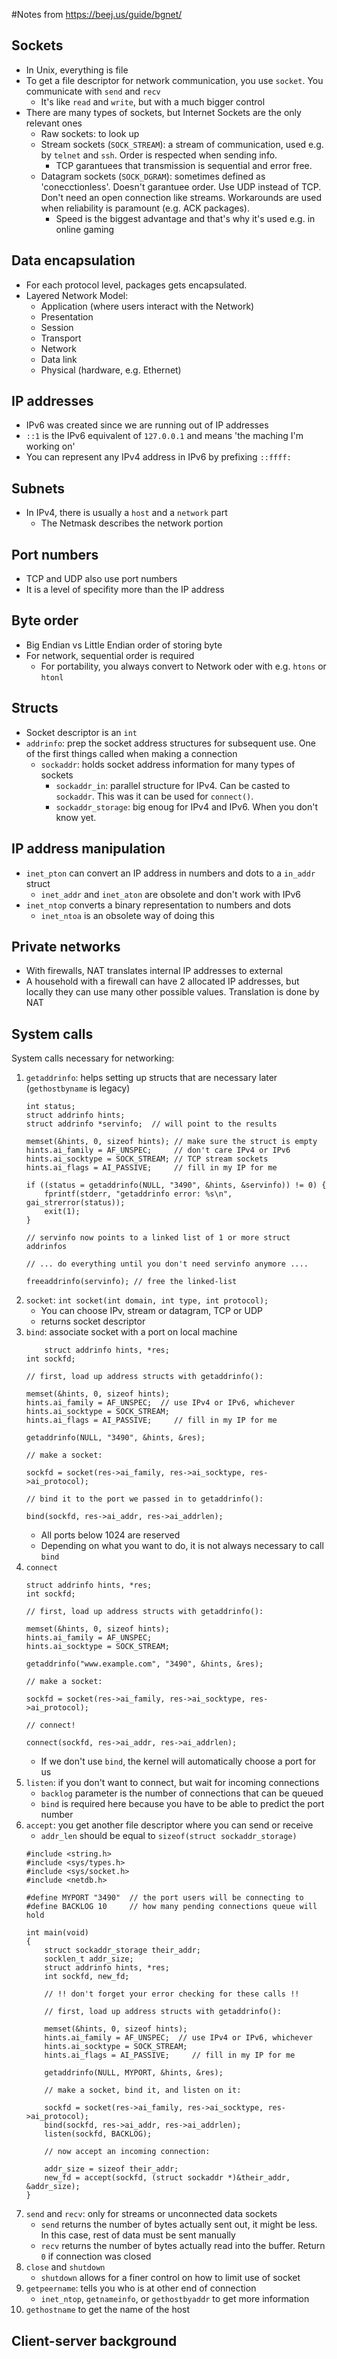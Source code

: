 #Notes from https://beej.us/guide/bgnet/

## Sockets
- In Unix, everything is file
- To get a file descriptor for network communication, you use `socket`. You communicate with `send` and `recv`
    - It's like `read` and `write`, but with a much bigger control
- There are many types of sockets, but Internet Sockets are the only relevant ones
    - Raw sockets: to look up
    - Stream sockets (`SOCK_STREAM`): a stream of communication, used e.g. by `telnet` and `ssh`. Order is respected when sending info.
        - TCP garantuees that transmission is sequential and error free.
    - Datagram sockets (`SOCK_DGRAM`): sometimes defined as 'conecctionless'. Doesn't garantuee order. Use UDP instead of TCP. Don't need an open connection like streams. Workarounds are used when reliability is paramount (e.g. ACK packages).
        - Speed is the biggest advantage and that's why it's used e.g. in online gaming

## Data encapsulation
- For each protocol level, packages gets encapsulated.
- Layered Network Model:
   - Application (where users interact with the Network)
   - Presentation
   - Session
   - Transport
   - Network
   - Data link
   - Physical (hardware, e.g. Ethernet)

## IP addresses
- IPv6 was created since we are running out of IP addresses
- `::1` is the IPv6 equivalent of `127.0.0.1` and means 'the maching I'm working on'
- You can represent any IPv4 address in IPv6 by prefixing `::ffff:`

## Subnets
- In IPv4, there is usually a `host` and a `network` part
    - The Netmask describes the network portion

## Port numbers
- TCP and UDP also use port numbers
- It is a level of specifity more than the IP address

## Byte order
- Big Endian vs Little Endian order of storing byte
- For network, sequential order is required
   - For portability, you always convert to Network oder with e.g. `htons` or `htonl`

## Structs
- Socket descriptor is an `int`
- `addrinfo`: prep the socket address structures for subsequent use. One of the first things called when making a connection
    - `sockaddr`: holds socket address information for many types of sockets
        - `sockaddr_in`: parallel structure for IPv4. Can be casted to `sockaddr`. This was it can be used for `connect()`.
        - `sockaddr_storage`: big enoug for IPv4 and IPv6. When you don't know yet.

## IP address manipulation
- `inet_pton` can convert an IP address in numbers and dots to a `in_addr` struct
    - `inet_addr` and `inet_aton` are obsolete and don't work with IPv6
- `inet_ntop` converts a binary representation to numbers and dots
    - `inet_ntoa` is an obsolete way of doing this

## Private networks
- With firewalls, NAT translates internal IP addresses to external
- A household with a firewall can have 2 allocated IP addresses, but locally they can use many other possible values. Translation is done by NAT

## System calls
System calls necessary for networking:
1. `getaddrinfo`: helps setting up structs that are necessary later (`gethostbyname` is legacy)
    ```
    int status;
    struct addrinfo hints;
    struct addrinfo *servinfo;  // will point to the results

    memset(&hints, 0, sizeof hints); // make sure the struct is empty
    hints.ai_family = AF_UNSPEC;     // don't care IPv4 or IPv6
    hints.ai_socktype = SOCK_STREAM; // TCP stream sockets
    hints.ai_flags = AI_PASSIVE;     // fill in my IP for me

    if ((status = getaddrinfo(NULL, "3490", &hints, &servinfo)) != 0) {
        fprintf(stderr, "getaddrinfo error: %s\n", gai_strerror(status));
        exit(1);
    }

    // servinfo now points to a linked list of 1 or more struct addrinfos

    // ... do everything until you don't need servinfo anymore ....

    freeaddrinfo(servinfo); // free the linked-list
    ```
1. `socket`: `int socket(int domain, int type, int protocol); `
    - You can choose IPv, stream or datagram, TCP or UDP
    - returns socket descriptor
1. `bind`: associate socket with a port on local machine
    ```
        struct addrinfo hints, *res;
    int sockfd;

    // first, load up address structs with getaddrinfo():

    memset(&hints, 0, sizeof hints);
    hints.ai_family = AF_UNSPEC;  // use IPv4 or IPv6, whichever
    hints.ai_socktype = SOCK_STREAM;
    hints.ai_flags = AI_PASSIVE;     // fill in my IP for me

    getaddrinfo(NULL, "3490", &hints, &res);

    // make a socket:

    sockfd = socket(res->ai_family, res->ai_socktype, res->ai_protocol);

    // bind it to the port we passed in to getaddrinfo():

    bind(sockfd, res->ai_addr, res->ai_addrlen);
    ```
    - All ports below 1024 are reserved
    - Depending on what you want to do, it is not always necessary to call `bind`
1. `connect`
    ```
    struct addrinfo hints, *res;
    int sockfd;

    // first, load up address structs with getaddrinfo():

    memset(&hints, 0, sizeof hints);
    hints.ai_family = AF_UNSPEC;
    hints.ai_socktype = SOCK_STREAM;

    getaddrinfo("www.example.com", "3490", &hints, &res);

    // make a socket:

    sockfd = socket(res->ai_family, res->ai_socktype, res->ai_protocol);

    // connect!

    connect(sockfd, res->ai_addr, res->ai_addrlen);
    ```
    - If we don't use `bind`, the kernel will automatically choose a port for us
1. `listen`: if you don't want to connect, but wait for incoming connections
    - `backlog` parameter is the number of connections that can be queued
    - `bind` is required here because you have to be able to predict the port number
1. `accept`: you get another file descriptor where you can send or receive
    - `addr_len` should be equal to `sizeof(struct sockaddr_storage)`
    ```
    #include <string.h>
    #include <sys/types.h>
    #include <sys/socket.h>
    #include <netdb.h>

    #define MYPORT "3490"  // the port users will be connecting to
    #define BACKLOG 10     // how many pending connections queue will hold

    int main(void)
    {
        struct sockaddr_storage their_addr;
        socklen_t addr_size;
        struct addrinfo hints, *res;
        int sockfd, new_fd;

        // !! don't forget your error checking for these calls !!

        // first, load up address structs with getaddrinfo():

        memset(&hints, 0, sizeof hints);
        hints.ai_family = AF_UNSPEC;  // use IPv4 or IPv6, whichever
        hints.ai_socktype = SOCK_STREAM;
        hints.ai_flags = AI_PASSIVE;     // fill in my IP for me

        getaddrinfo(NULL, MYPORT, &hints, &res);

        // make a socket, bind it, and listen on it:

        sockfd = socket(res->ai_family, res->ai_socktype, res->ai_protocol);
        bind(sockfd, res->ai_addr, res->ai_addrlen);
        listen(sockfd, BACKLOG);

        // now accept an incoming connection:

        addr_size = sizeof their_addr;
        new_fd = accept(sockfd, (struct sockaddr *)&their_addr, &addr_size);
    }
    ```
1. `send` and `recv`: only for streams or unconnected data sockets
    - `send` returns the number of bytes actually sent out, it might be less. In this case, rest of data must be sent manually
    - `recv` returns the number of bytes actually read into the buffer. Return `0` if connection was closed
1. `close` and `shutdown`
    - `shutdown` allows for a finer control on how to limit use of socket
1. `getpeername`: tells you who is at other end of connection
    - `inet_ntop`, `getnameinfo`, or `gethostbyaddr` to get more information
1. `gethostname` to get the name of the host

## Client-server background